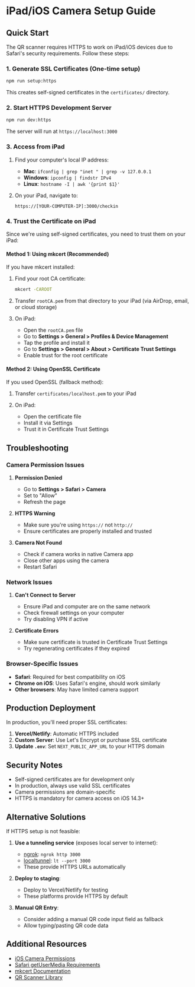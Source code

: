 # iPad/iOS Camera Setup Guide

## Quick Start

The QR scanner requires HTTPS to work on iPad/iOS devices due to Safari's security requirements. Follow these steps:

### 1. Generate SSL Certificates (One-time setup)

```bash
npm run setup:https
```

This creates self-signed certificates in the `certificates/` directory.

### 2. Start HTTPS Development Server

```bash
npm run dev:https
```

The server will run at `https://localhost:3000`

### 3. Access from iPad

1. Find your computer's local IP address:
   - **Mac**: `ifconfig | grep "inet " | grep -v 127.0.0.1`
   - **Windows**: `ipconfig | findstr IPv4`
   - **Linux**: `hostname -I | awk '{print $1}'`

2. On your iPad, navigate to:
   ```
   https://[YOUR-COMPUTER-IP]:3000/checkin
   ```

### 4. Trust the Certificate on iPad

Since we're using self-signed certificates, you need to trust them on your iPad:

#### Method 1: Using mkcert (Recommended)
If you have mkcert installed:

1. Find your root CA certificate:
   ```bash
   mkcert -CAROOT
   ```

2. Transfer `rootCA.pem` from that directory to your iPad (via AirDrop, email, or cloud storage)

3. On iPad:
   - Open the `rootCA.pem` file
   - Go to **Settings > General > Profiles & Device Management**
   - Tap the profile and install it
   - Go to **Settings > General > About > Certificate Trust Settings**
   - Enable trust for the root certificate

#### Method 2: Using OpenSSL Certificate
If you used OpenSSL (fallback method):

1. Transfer `certificates/localhost.pem` to your iPad

2. On iPad:
   - Open the certificate file
   - Install it via Settings
   - Trust it in Certificate Trust Settings

## Troubleshooting

### Camera Permission Issues

1. **Permission Denied**
   - Go to **Settings > Safari > Camera**
   - Set to "Allow"
   - Refresh the page

2. **HTTPS Warning**
   - Make sure you're using `https://` not `http://`
   - Ensure certificates are properly installed and trusted

3. **Camera Not Found**
   - Check if camera works in native Camera app
   - Close other apps using the camera
   - Restart Safari

### Network Issues

1. **Can't Connect to Server**
   - Ensure iPad and computer are on the same network
   - Check firewall settings on your computer
   - Try disabling VPN if active

2. **Certificate Errors**
   - Make sure certificate is trusted in Certificate Trust Settings
   - Try regenerating certificates if they expired

### Browser-Specific Issues

- **Safari**: Required for best compatibility on iOS
- **Chrome on iOS**: Uses Safari's engine, should work similarly
- **Other browsers**: May have limited camera support

## Production Deployment

In production, you'll need proper SSL certificates:

1. **Vercel/Netlify**: Automatic HTTPS included
2. **Custom Server**: Use Let's Encrypt or purchase SSL certificate
3. **Update `.env`**: Set `NEXT_PUBLIC_APP_URL` to your HTTPS domain

## Security Notes

- Self-signed certificates are for development only
- In production, always use valid SSL certificates
- Camera permissions are domain-specific
- HTTPS is mandatory for camera access on iOS 14.3+

## Alternative Solutions

If HTTPS setup is not feasible:

1. **Use a tunneling service** (exposes local server to internet):
   - [ngrok](https://ngrok.com/): `ngrok http 3000`
   - [localtunnel](https://localtunnel.github.io/www/): `lt --port 3000`
   - These provide HTTPS URLs automatically

2. **Deploy to staging**:
   - Deploy to Vercel/Netlify for testing
   - These platforms provide HTTPS by default

3. **Manual QR Entry**:
   - Consider adding a manual QR code input field as fallback
   - Allow typing/pasting QR code data

## Additional Resources

- [iOS Camera Permissions](https://developer.apple.com/documentation/webkitjs/mediadevices/getusermedia)
- [Safari getUserMedia Requirements](https://webkit.org/blog/11353/mediarecorder-api-in-safari-14-0/)
- [mkcert Documentation](https://github.com/FiloSottile/mkcert)
- [QR Scanner Library](https://github.com/nimiq/qr-scanner)